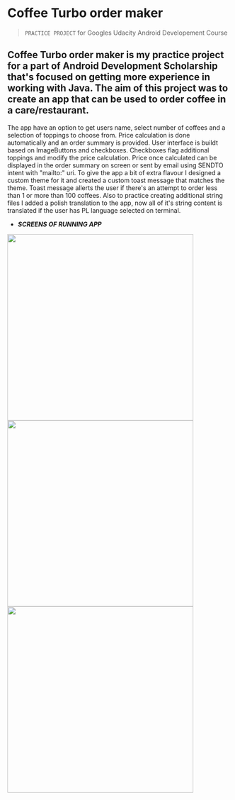 # Coffee Turbo order maker
>`PRACTICE PROJECT` for Googles Udacity Android Developement Course

Coffee Turbo order maker is my practice project for a part of Android Development Scholarship that's focused on getting more experience in working with Java. The aim of this project was to create an app that can be used to order coffee in a care/restaurant.
----------------------------
The app have an option to get users name, select number of coffees and a selection of toppings to choose from. Price calculation is done automatically and an order summary is provided. User interface is buildt based on ImageButtons and checkboxes. Checkboxes flag additional toppings and modify the price calculation. Price once calculated can be displayed in the order summary on screen or sent by email using SENDTO intent with "mailto:" uri. To give the app a bit of extra flavour I designed a custom theme for it and created a custom toast message that matches the theme. Toast message allerts the user if there's an attempt to order less than 1 or more than 100 coffees. Also to practice creating additional string files I added a polish translation to the app, now all of it's string content is translated if the user has PL language selected on terminal.

* **_SCREENS OF RUNNING APP_**

<img src="https://cloud.githubusercontent.com/assets/25821037/23875399/9b6ac5d2-0839-11e7-9e1e-75a1aeb61616.jpg" align="center" height="420" ><img src="https://cloud.githubusercontent.com/assets/25821037/23875400/9b71abcc-0839-11e7-93dc-4d12c209a270.jpg" align="center" height="420" ><img src="https://cloud.githubusercontent.com/assets/25821037/23875398/9b692ca4-0839-11e7-8141-d4257580fbf8.jpg" align="center" height="420" >


